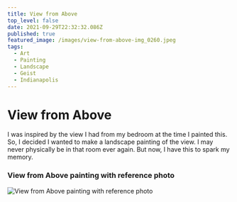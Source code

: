 ```yaml
---
title: View from Above
top_level: false
date: 2021-09-29T22:32:32.086Z
published: true
featured_image: /images/view-from-above-img_0260.jpeg
tags:
  - Art
  - Painting
  - Landscape
  - Geist
  - Indianapolis
---
```

# View from Above

I was inspired by the view I had from my bedroom at the time I painted this. So, I decided I wanted to make a landscape painting of the view. I may never physically be in that room ever again. But now, I have this to spark my memory.



### View from Above painting with reference photo

![View from Above painting with reference photo](/images/view-from-above-62f2865c-e8bf-48d1-931b-a2f1db8b583f.jpeg "View from Above painting with reference photo")
